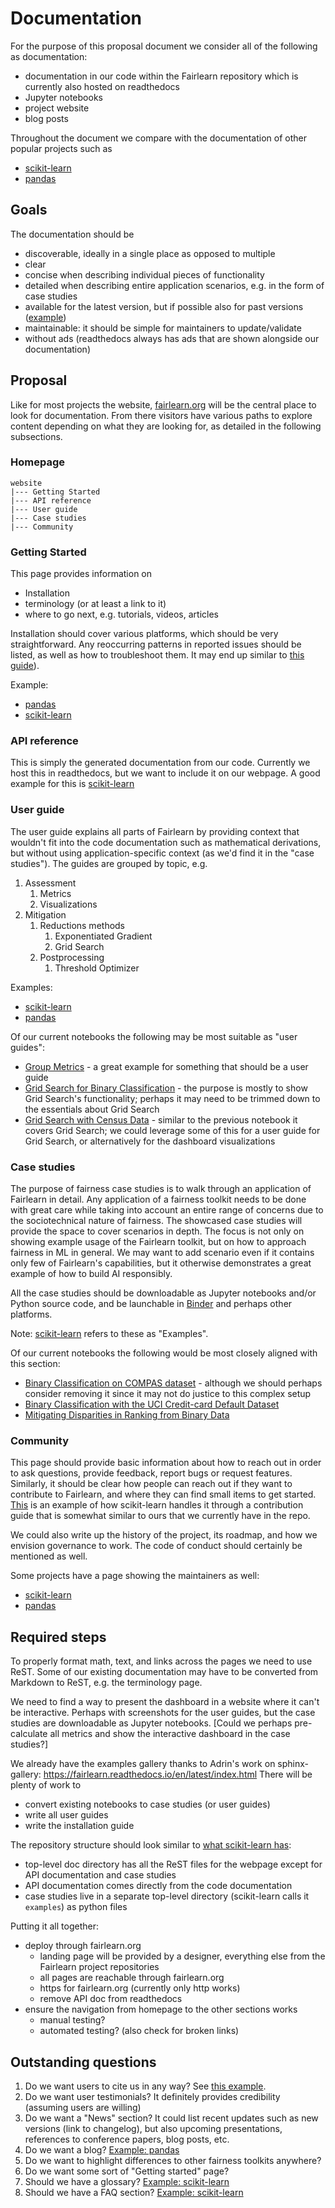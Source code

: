# Documentation

For the purpose of this proposal document we consider all of the following as documentation:

- documentation in our code within the Fairlearn repository which is currently also hosted on readthedocs
- Jupyter notebooks
- project website
- blog posts

Throughout the document we compare with the documentation of other popular projects such as 

- [scikit-learn](https://scikit-learn.org/)
- [pandas](https://pandas.pydata.org/)

## Goals

The documentation should be

- discoverable, ideally in a single place as opposed to multiple
- clear
- concise when describing individual pieces of functionality
- detailed when describing entire application scenarios, e.g. in the form of case studies
- available for the latest version, but if possible also for past versions ([example](https://scikit-learn.org/dev/versions.html))
- maintainable: it should be simple for maintainers to update/validate
- without ads (readthedocs always has ads that are shown alongside our documentation)

## Proposal

Like for most projects the website, [fairlearn.org](http://fairlearn.org) will be the central place to look for documentation.
From there visitors have various paths to explore content depending on what they are looking for, as detailed in the following subsections.

### Homepage

```
website
|--- Getting Started
|--- API reference
|--- User guide
|--- Case studies
|--- Community
```

### Getting Started

This page provides information on
- Installation
- terminology (or at least a link to it)
- where to go next, e.g. tutorials, videos, articles

Installation should cover various platforms, which should be very straightforward. Any reoccurring patterns in reported issues should be listed, as well as how to troubleshoot them. It may end up similar to [this guide](https://scikit-learn.org/dev/install.html)).

Example:

- [pandas](https://pandas.pydata.org/getting_started.html)
- [scikit-learn](https://scikit-learn.org/dev/getting_started.html)

### API reference

This is simply the generated documentation from our code. Currently we host this in readthedocs, but we want to include it on our webpage. A good example for this is [scikit-learn](https://scikit-learn.org/dev/modules/classes.html)

### User guide

The user guide explains all parts of Fairlearn by providing context that wouldn't fit into the code documentation such as mathematical derivations, but without using application-specific context (as we'd find it in the "case studies"). The guides are grouped by topic, e.g.

1. Assessment
    1. Metrics
    1. Visualizations
1. Mitigation
    1. Reductions methods
        1. Exponentiated Gradient
        1. Grid Search
    1. Postprocessing
        1. Threshold Optimizer

Examples:

- [scikit-learn](https://scikit-learn.org/dev/user_guide.html)
- [pandas](https://pandas.pydata.org/docs/user_guide/index.html)

Of our current notebooks the following may be most suitable as "user guides":

- [Group Metrics](https://github.com/fairlearn/fairlearn/blob/master/notebooks/Group%20Metrics.ipynb) - a great example for something that should be a user guide
- [Grid Search for Binary Classification](https://github.com/fairlearn/fairlearn/blob/master/notebooks/Grid%20Search%20for%20Binary%20Classification.ipynb) - the purpose is mostly to show Grid Search's functionality; perhaps it may need to be trimmed down to the essentials about Grid Search
- [Grid Search with Census Data](https://github.com/fairlearn/fairlearn/blob/master/notebooks/Grid%20Search%20with%20Census%20Data.ipynb) - similar to the previous notebook it covers Grid Search; we could leverage some of this for a user guide for Grid Search, or alternatively for the dashboard visualizations

### Case studies

The purpose of fairness case studies is to walk through an application of Fairlearn in detail. Any application of a fairness toolkit needs to be done with great care while taking into account an entire range of concerns due to the sociotechnical nature of fairness. The showcased case studies will provide the space to cover scenarios in depth. The focus is not only on showing example usage of the Fairlearn toolkit, but on how to approach fairness in ML in general. We may want to add scenario even if it contains only few of Fairlearn's capabilities, but it otherwise demonstrates a great example of how to build AI responsibly.

All the case studies should be downloadable as Jupyter notebooks and/or Python source code, and be launchable in [Binder](https://mybinder.org/) and perhaps other platforms.

Note: [scikit-learn](https://scikit-learn.org/dev/auto_examples/index.html) refers to these as "Examples".

Of our current notebooks the following would be most closely aligned with this section:

- [Binary Classification on COMPAS dataset](https://github.com/fairlearn/fairlearn/blob/master/notebooks/Binary%20Classification%20on%20COMPAS%20dataset.ipynb) - although we should perhaps consider removing it since it may not do justice to this complex setup
- [Binary Classification with the UCI Credit-card Default Dataset](https://github.com/fairlearn/fairlearn/blob/master/notebooks/Binary%20Classification%20with%20the%20UCI%20Credit-card%20Default%20Dataset.ipynb)
- [Mitigating Disparities in Ranking from Binary Data](https://github.com/fairlearn/fairlearn/blob/master/notebooks/Mitigating%20Disparities%20in%20Ranking%20from%20Binary%20Data.ipynb)

### Community

This page should provide basic information about how to reach out in order to ask questions, provide feedback, report bugs or request features. Similarly, it should be clear how people can reach out if they want to contribute to Fairlearn, and where they can find small items to get started. [This](https://scikit-learn.org/dev/developers/contributing.html) is an example of how scikit-learn handles it through a contribution guide that is somewhat similar to ours that we currently have in the repo.

We could also write up the history of the project, its roadmap, and how we envision governance to work. The code of conduct should certainly be mentioned as well.

Some projects have a page showing the maintainers as well:

- [scikit-learn](https://scikit-learn.org/stable/about.html#people)
- [pandas](https://pandas.pydata.org/about/team.html)

## Required steps

To properly format math, text, and links across the pages we need to use ReST. Some of our existing documentation may have to be converted from Markdown to ReST, e.g. the terminology page.

We need to find a way to present the dashboard in a website where it can't be interactive. Perhaps with screenshots for the user guides, but the case studies are downloadable as Jupyter notebooks. [Could we perhaps pre-calculate all metrics and show the interactive dashboard in the case studies?]

We already have the examples gallery thanks to Adrin's work on sphinx-gallery: https://fairlearn.readthedocs.io/en/latest/index.html
There will be plenty of work to

- convert existing notebooks to case studies (or user guides)
- write all user guides
- write the installation guide

The repository structure should look similar to [what scikit-learn has](https://github.com/scikit-learn/scikit-learn/tree/master/doc):

- top-level doc directory has all the ReST files for the webpage except for API documentation and case studies
- API documentation comes directly from the code documentation
- case studies live in a separate top-level directory (scikit-learn calls it `examples`) as python files

Putting it all together:

- deploy through fairlearn.org
  - landing page will be provided by a designer, everything else from the Fairlearn project repositories
  - all pages are reachable through fairlearn.org
  - https for fairlearn.org (currently only http works)
  - remove API doc from readthedocs
- ensure the navigation from homepage to the other sections works
  - manual testing?
  - automated testing? (also check for broken links)

## Outstanding questions

1. Do we want users to cite us in any way? See [this example](https://scikit-learn.org/dev/about.html#citing-scikit-learn).
1. Do we want user testimonials? It definitely provides credibility (assuming users are willing)
1. Do we want a "News" section? It could list recent updates such as new versions (link to changelog), but also upcoming presentations, references to conference papers, blog posts, etc.
1. Do we want a blog? [Example: pandas](https://pandas.pydata.org/community/blog/)
1. Do we want to highlight differences to other fairness toolkits anywhere?
1. Do we want some sort of "Getting started" page?
1. Should we have a glossary? [Example: scikit-learn](https://scikit-learn.org/dev/glossary.html)
1. Should we have a FAQ section? [Example: scikit-learn](https://scikit-learn.org/dev/faq.html)
